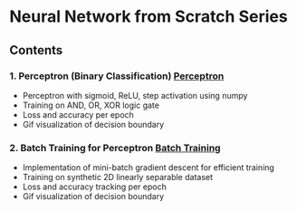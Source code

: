# Neural Network from Scratch Series

## Contents

### 1. Perceptron (Binary Classification) [Perceptron](./1.perceptron)
- Perceptron with sigmoid, ReLU, step activation using numpy
- Training on AND, OR, XOR logic gate
- Loss and accuracy per epoch
- Gif visualization of decision boundary

### 2. Batch Training for Perceptron [Batch Training](./2.batch_training) 
- Implementation of mini-batch gradient descent for efficient training
- Training on synthetic 2D linearly separable dataset
- Loss and accuracy tracking per epoch 
- Gif visualization of decision boundary

